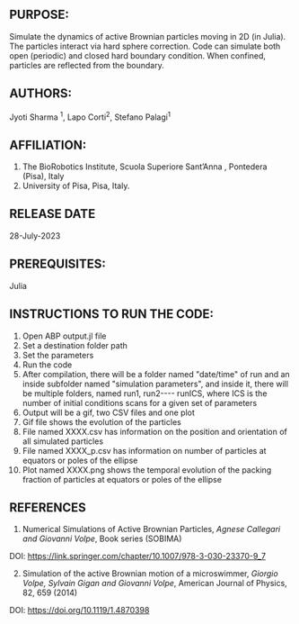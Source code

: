 ## PURPOSE: 
Simulate the dynamics of active Brownian particles moving in 2D (in Julia). The particles interact via hard sphere correction. 
Code can simulate both open (periodic) and closed hard boundary condition.
When confined, particles are reflected from the boundary.

## AUTHORS: 
Jyoti Sharma <sup>1</sup>, Lapo Corti<sup>2</sup>, Stefano Palagi<sup>1</sup>

## AFFILIATION:
 1) The BioRobotics Institute, Scuola Superiore Sant’Anna , Pontedera (Pisa), Italy
 2) University of Pisa, Pisa, Italy.

## RELEASE DATE 
28-July-2023

## PREREQUISITES:  
Julia
## INSTRUCTIONS TO RUN THE CODE:
1) Open ABP output.jl file
2) Set a destination folder path
3) Set the parameters
4) Run the code
5) After compilation, there will be a folder named "date/time" of run and an inside subfolder named "simulation parameters", and inside it, there will be multiple folders, named run1, run2---- runICS, where ICS is the  number of initial conditions scans for a given set of parameters
6) Output will be a gif, two CSV files and one plot
7) Gif file shows the evolution of the particles
7) File named XXXX.csv has information on the position and orientation of all simulated particles
8) File named XXXX_p.csv has information on number of particles at equators or poles of the ellipse
9) Plot named XXXX.png shows the temporal evolution of the packing fraction of particles at equators or poles of the ellipse


## REFERENCES
1) Numerical Simulations of Active Brownian Particles, *Agnese Callegari and Giovanni Volpe*, Book series (SOBIMA)

DOI: https://link.springer.com/chapter/10.1007/978-3-030-23370-9_7

2) Simulation of the active Brownian motion of a microswimmer, *Giorgio Volpe, Sylvain Gigan and Giovanni Volpe*, American Journal of Physics, 82, 659 (2014)

DOI: https://doi.org/10.1119/1.4870398